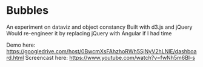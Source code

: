 Bubbles
=======

An experiment on dataviz and object constancy
Built with d3.js and jQuery
Would re-engineer it by replacing jQuery with Angular if I had time

Demo here: https://googledrive.com/host/0BwcmXsFAhzhoRWh5SjNyV2hLNlE/dashboard.html
Screencast here: https://www.youtube.com/watch?v=fwNh5m6BI-s
